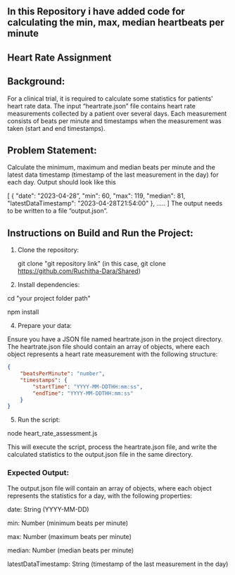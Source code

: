 ## **In this Repository i have added code for calculating the min, max, median heartbeats per minute**

## Heart Rate Assignment

## Background:
For a clinical trial, it is required to calculate some statistics for patients' heart rate data. The input “heartrate.json” file contains heart rate measurements collected by a patient over several days. Each measurement consists of beats per minute and timestamps when the measurement was taken (start and end timestamps).

## Problem Statement:
Calculate the minimum, maximum and median beats per minute and the latest data timestamp (timestamp of the last
measurement in the day) for each day. Output should look like this

 [
 {
 "date": "2023-04-28”,
 "min": 60,
 "max": 119,
 "median": 81,
 "latestDataTimestamp": "2023-04-28T21:54:00"
 },
 …..
 ]
The output needs to be written to a file “output.json”.

## **Instructions on Build and Run the Project:**

<!--Ordered List-->
1. Clone the repository:

     git clone "git repository link" (in this case, git clone  https://github.com/Ruchitha-Dara/Shared)

2. Install dependencies:
   
cd "your project folder path"

npm install

4. Prepare your data:

Ensure you have a JSON file named heartrate.json in the project directory.
The heartrate.json file should contain an array of objects, where each object represents a heart rate measurement with the following structure:

```JSON
{
    "beatsPerMinute": "number", 
    "timestamps": {
        "startTime": "YYYY-MM-DDTHH:mm:ss",
        "endTime": "YYYY-MM-DDTHH:mm:ss"
    }
}
```

5. Run the script:

node heart_rate_assessment.js

This will execute the script, process the heartrate.json file, and write the calculated statistics to the output.json file in the same directory.

### **Expected Output:**

The output.json file will contain an array of objects, where each object represents the statistics for a day, with the following properties:

date: String (YYYY-MM-DD)

min: Number (minimum beats per minute)

max: Number (maximum beats per minute)

median: Number (median beats per minute)

latestDataTimestamp: String (timestamp of the last measurement in the day)
